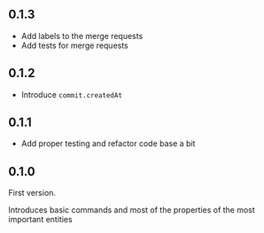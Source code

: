 ## 0.1.3

- Add labels to the merge requests
- Add tests for merge requests

## 0.1.2

-  Introduce `commit.createdAt`

## 0.1.1

- Add proper testing and refactor code base a bit

## 0.1.0

First version.

Introduces basic commands and most of the properties of the most important entities